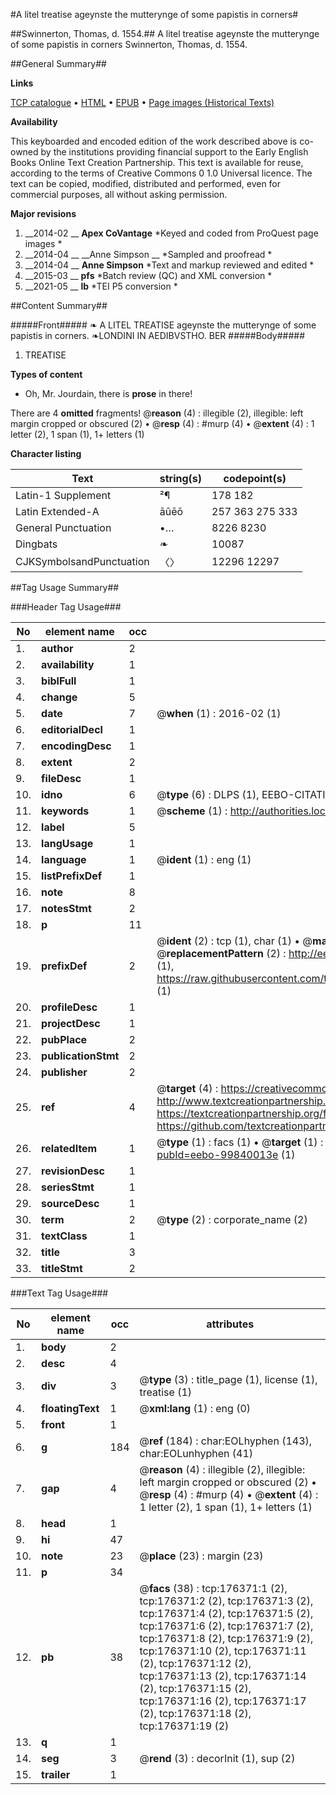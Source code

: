 #A litel treatise ageynste the mutterynge of some papistis in corners#

##Swinnerton, Thomas, d. 1554.##
A litel treatise ageynste the mutterynge of some papistis in corners
Swinnerton, Thomas, d. 1554.

##General Summary##

**Links**

[TCP catalogue](http://www.ota.ox.ac.uk/tcp/)  • 
[HTML](http://tei.it.ox.ac.uk/tcp/Texts-HTML/free/B16/B16009.html)  • 
[EPUB](http://tei.it.ox.ac.uk/tcp/Texts-EPUB/free/B16/B16009.epub) • 
[Page images (Historical Texts)](https://historicaltexts.jisc.ac.uk/eebo-99840013e)

**Availability**

This keyboarded and encoded edition of the work described above is co-owned by the
    institutions providing financial support to the Early English Books Online Text Creation
    Partnership. This text is available for reuse, according to the terms of  Creative Commons 0 1.0 Universal
    licence. The text can be copied, modified, distributed and performed, even for commercial
    purposes, all without asking permission.

**Major revisions**

1. __2014-02 __ __Apex CoVantage__ *Keyed and coded from ProQuest page images *
1. __2014-04 __ __Anne Simpson __ *Sampled and proofread *
1. __2014-04 __ __Anne Simpson__ *Text and markup reviewed and edited *
1. __2015-03 __ __pfs__ *Batch review (QC) and XML conversion *
1. __2021-05 __ __lb__ *TEI P5 conversion *

##Content Summary##

#####Front#####
 ❧ A LITEL TREATISE ageynste the mutterynge of some papistis in corners. ❧LONDINI IN AEDIBVSTHO. BER
#####Body#####

1. TREATISE

**Types of content**

  * Oh, Mr. Jourdain, there is **prose** in there!

There are 4 **omitted** fragments! 
 @__reason__ (4) : illegible (2), illegible: left margin cropped or obscured (2)  •  @__resp__ (4) : #murp (4)  •  @__extent__ (4) : 1 letter (2), 1 span (1), 1+ letters (1)

**Character listing**


|Text|string(s)|codepoint(s)|
|---|---|---|
|Latin-1 Supplement|²¶|178 182|
|Latin Extended-A|āūēō|257 363 275 333|
|General Punctuation|•…|8226 8230|
|Dingbats|❧|10087|
|CJKSymbolsandPunctuation|〈〉|12296 12297|

##Tag Usage Summary##

###Header Tag Usage###

|No|element name|occ|attributes|
|---|---|---|---|
|1.|__author__|2||
|2.|__availability__|1||
|3.|__biblFull__|1||
|4.|__change__|5||
|5.|__date__|7| @__when__ (1) : 2016-02 (1)|
|6.|__editorialDecl__|1||
|7.|__encodingDesc__|1||
|8.|__extent__|2||
|9.|__fileDesc__|1||
|10.|__idno__|6| @__type__ (6) : DLPS (1), EEBO-CITATION (1), VID (1), EEBO-PROQUEST (1), STC (2)|
|11.|__keywords__|1| @__scheme__ (1) : http://authorities.loc.gov/ (1)|
|12.|__label__|5||
|13.|__langUsage__|1||
|14.|__language__|1| @__ident__ (1) : eng (1)|
|15.|__listPrefixDef__|1||
|16.|__note__|8||
|17.|__notesStmt__|2||
|18.|__p__|11||
|19.|__prefixDef__|2| @__ident__ (2) : tcp (1), char (1)  •  @__matchPattern__ (2) : ([0-9\-]+):([0-9IVX]+) (1), (.+) (1)  •  @__replacementPattern__ (2) : http://eebo.chadwyck.com/downloadtiff?vid=$1&page=$2 (1), https://raw.githubusercontent.com/textcreationpartnership/Texts/master/tcpchars.xml#$1 (1)|
|20.|__profileDesc__|1||
|21.|__projectDesc__|1||
|22.|__pubPlace__|2||
|23.|__publicationStmt__|2||
|24.|__publisher__|2||
|25.|__ref__|4| @__target__ (4) : https://creativecommons.org/publicdomain/zero/1.0/ (1), http://www.textcreationpartnership.org/docs/. (1), https://textcreationpartnership.org/faq/#faq05 (1), https://github.com/textcreationpartnership (1)|
|26.|__relatedItem__|1| @__type__ (1) : facs (1)  •  @__target__ (1) : https://data.historicaltexts.jisc.ac.uk/view?pubId=eebo-99840013e (1)|
|27.|__revisionDesc__|1||
|28.|__seriesStmt__|1||
|29.|__sourceDesc__|1||
|30.|__term__|2| @__type__ (2) : corporate_name (2)|
|31.|__textClass__|1||
|32.|__title__|3||
|33.|__titleStmt__|2||


###Text Tag Usage###

|No|element name|occ|attributes|
|---|---|---|---|
|1.|__body__|2||
|2.|__desc__|4||
|3.|__div__|3| @__type__ (3) : title_page (1), license (1), treatise (1)|
|4.|__floatingText__|1| @__xml:lang__ (1) : eng (0)|
|5.|__front__|1||
|6.|__g__|184| @__ref__ (184) : char:EOLhyphen (143), char:EOLunhyphen (41)|
|7.|__gap__|4| @__reason__ (4) : illegible (2), illegible: left margin cropped or obscured (2)  •  @__resp__ (4) : #murp (4)  •  @__extent__ (4) : 1 letter (2), 1 span (1), 1+ letters (1)|
|8.|__head__|1||
|9.|__hi__|47||
|10.|__note__|23| @__place__ (23) : margin (23)|
|11.|__p__|34||
|12.|__pb__|38| @__facs__ (38) : tcp:176371:1 (2), tcp:176371:2 (2), tcp:176371:3 (2), tcp:176371:4 (2), tcp:176371:5 (2), tcp:176371:6 (2), tcp:176371:7 (2), tcp:176371:8 (2), tcp:176371:9 (2), tcp:176371:10 (2), tcp:176371:11 (2), tcp:176371:12 (2), tcp:176371:13 (2), tcp:176371:14 (2), tcp:176371:15 (2), tcp:176371:16 (2), tcp:176371:17 (2), tcp:176371:18 (2), tcp:176371:19 (2)|
|13.|__q__|1||
|14.|__seg__|3| @__rend__ (3) : decorInit (1), sup (2)|
|15.|__trailer__|1||
